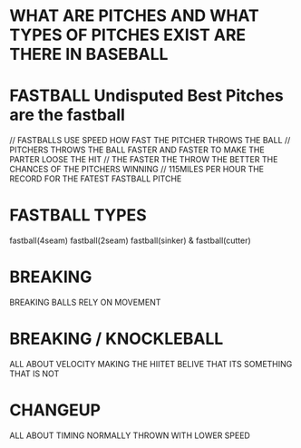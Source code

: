 # WHAT ARE PITCHES AND WHAT TYPES OF PITCHES EXIST ARE THERE IN BASEBALL

# FASTBALL Undisputed Best Pitches are the fastball
// FASTBALLS USE SPEED HOW FAST THE PITCHER THROWS THE BALL
// PITCHERS THROWS THE BALL FASTER AND FASTER TO MAKE THE PARTER LOOSE THE HIT
// THE FASTER THE THROW THE BETTER THE CHANCES OF THE PITCHERS WINNING
// 115MILES PER HOUR THE RECORD FOR THE FATEST FASTBALL PITCHE

# FASTBALL TYPES
fastball(4seam)   fastball(2seam)  fastball(sinker) & fastball(cutter)

# BREAKING
BREAKING BALLS RELY ON MOVEMENT

# BREAKING / KNOCKLEBALL
ALL ABOUT VELOCITY MAKING THE HIITET BELIVE THAT ITS SOMETHING THAT IS NOT

# CHANGEUP
ALL ABOUT TIMING NORMALLY THROWN WITH LOWER SPEED
